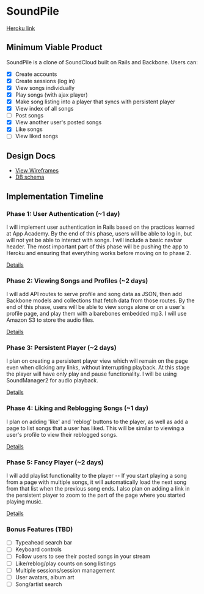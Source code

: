 # SoundPile

[Heroku link][heroku]

[heroku]: http://soundpile.herokuapp.com

## Minimum Viable Product
SoundPile is a clone of SoundCloud built on Rails and Backbone. Users can:

<!-- This is a Markdown checklist. Use it to keep track of your progress! -->

- [x] Create accounts
- [x] Create sessions (log in)
- [x] View songs individually
- [x] Play songs (with ajax player)
- [x] Make song listing into a player that syncs with persistent player
- [x] View index of all songs
- [ ] Post songs
- [x] View another user's posted songs
- [x] Like songs
- [ ] View liked songs

## Design Docs
* [View Wireframes][views]
* [DB schema][schema]

[views]: ./docs/wireframes.jpg
[schema]: ./docs/schema.md

## Implementation Timeline

### Phase 1: User Authentication (~1 day)
I will implement user authentication in Rails based on the practices learned at
App Academy. By the end of this phase, users will be able to log in, but will
not yet be able to interact with songs. I will include a basic navbar header.
The most important part of this phase will be pushing the app to Heroku and
ensuring that everything works before moving on to phase 2.

[Details][phase-one]

### Phase 2: Viewing Songs and Profiles (~2 days)
I will add API routes to serve profile and song data as JSON, then add Backbone
models and collections that fetch data from those routes. By the end of this
phase, users will be able to view songs alone or on a user's profile page, and
play them with a barebones embedded mp3. I will use Amazon S3 to store the audio
files.

[Details][phase-two]

### Phase 3: Persistent Player (~2 days)
I plan on creating a persistent player view which will remain on the page even
when clicking any links, without interrupting playback. At this stage the player
will have only play and pause functionality. I will be using SoundManager2 for
audio playback.

[Details][phase-three]

### Phase 4: Liking and Reblogging Songs (~1 day)
I plan on adding 'like' and 'reblog' buttons to the player, as well as add a
page to list songs that a user has liked. This will be similar to viewing a
user's profile to view their reblogged songs.

[Details][phase-four]

### Phase 5: Fancy Player (~2 days)
I will add playlist functionality to the player -- If you start playing a song
from a page with multiple songs, it will automatically load the next song from
that list when the previous song ends. I also plan on adding a link in the
persistent player to zoom to the part of the page where you started playing
music.

[Details][phase-five]

### Bonus Features (TBD)
- [ ] Typeahead search bar
- [ ] Keyboard controls
- [ ] Follow users to see their posted songs in your stream
- [ ] Like/reblog/play counts on song listings
- [ ] Multiple sessions/session management
- [ ] User avatars, album art
- [ ] Song/artist search

[phase-one]: ./docs/phases/phase1.md
[phase-two]: ./docs/phases/phase2.md
[phase-three]: ./docs/phases/phase3.md
[phase-four]: ./docs/phases/phase4.md
[phase-five]: ./docs/phases/phase5.md
